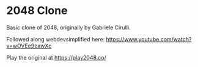 # 2048 Clone

Basic clone of 2048, originally by Gabriele Cirulli.

Followed along webdevsimplified here: https://www.youtube.com/watch?v=wOVEe9eawXc

Play the original at https://play2048.co/
